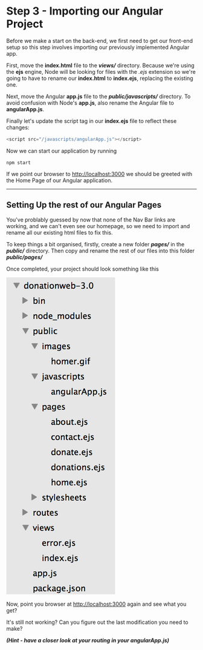 
# Step 3 - Importing our Angular Project

Before we make a start on the back-end, we first need to get our front-end setup so this step involves importing our previously implemented Angular app.

First, move the **index.html** file to the ***views/*** directory. Because we're using the **ejs** engine, Node will be looking for files with the *.ejs* extension so we're going to have to rename our **index.html** to **index.ejs**, replacing the existing one.

Next, move the Angular **app.js** file to the ***public/javascripts/*** directory. To avoid confusion with Node's **app.js**, also rename the Angular file to **angularApp.js**.

Finally let's update the script tag in our **index.ejs** file to reflect these changes:

```javascript
<script src="/javascripts/angularApp.js"></script>
```

Now we can start our application by running 

```
npm start

```

If we point our browser to [http://localhost:3000](http://localhost:3000) we should be greeted with the Home Page of our Angular application.

---

## Setting Up the rest of our Angular Pages

You've problably guessed by now that none of the Nav Bar links are working, and we can't even see our homepage, so we need to import and rename all our existing html files to fix this.

To keep things a bit organised, firstly, create a new folder ***pages/*** in the ***public/*** directory. Then copy and rename the rest of our files into this folder ***public/pages/***

Once completed, your project should look something like this

![](../images/lab3.step3.1.png)

Now, point you browser at [http://localhost:3000](http://localhost:3000) again and see what you get?

It's still not working? Can you figure out the last modification you need to make?

***(Hint - have a closer look at your routing in your angularApp.js)***





